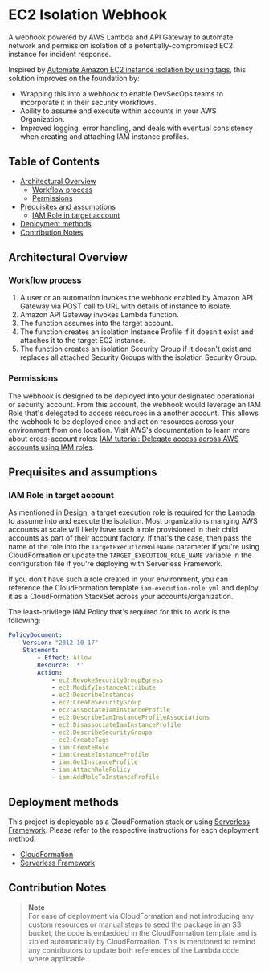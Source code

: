 # EC2 Isolation Webhook

A webhook powered by AWS Lambda and API Gateway to automate network and permission isolation of a potentially-compromised EC2 instance for incident response.

Inspired by [Automate Amazon EC2 instance isolation by using tags](https://aws.amazon.com/blogs/security/automate-amazon-ec2-instance-isolation-by-using-tags/), this solution improves on the foundation by:

- Wrapping this into a webhook to enable DevSecOps teams to incorporate it in their security workflows.
- Ability to assume and execute within accounts in your AWS Organization.
- Improved logging, error handling, and deals with eventual consistency when creating and attaching IAM instance profiles.

## Table of Contents

- [Architectural Overview](#architectural-overview)
  - [Workflow process](#workflow-process)
  - [Permissions](#permissions)
- [Prequisites and assumptions](#prequisites-and-assumptions)
  - [IAM Role in target account](#iam-role-in-target-account)
- [Deployment methods](#deployment-methods)
- [Contribution Notes](#contribution-notes)

## Architectural Overview

### Workflow process

1. A user or an automation invokes the webhook enabled by Amazon API Gateway via POST call to URL with details of instance to isolate.
2. Amazon API Gateway invokes Lambda function.
3. The function assumes into the target account.
4. The function creates an isolation Instance Profile if it doesn't exist and attaches it to the target EC2 instance.
5. The function creates an isolation Security Group if it doesn't exist and replaces all attached Security Groups with the isolation Security Group.

### Permissions

The webhook is designed to be deployed into your designated operational or security account. From this account, the webhook would leverage an IAM Role that's delegated to access resources in a another account. This allows the webhook to be deployed once and act on resources across your environment from one location. Visit AWS's documentation to learn more about cross-account roles: [IAM tutorial: Delegate access across AWS accounts using IAM roles](https://docs.aws.amazon.com/IAM/latest/UserGuide/tutorial_cross-account-with-roles.html).

## Prequisites and assumptions

### IAM Role in target account

As mentioned in [Design](#design), a target execution role is required for the Lambda to assume into and execute the isolation. Most organizations manging AWS accounts at scale will likely have such a role provisioned in their child accounts as part of their account factory. If that's the case, then pass the name of the role into the `TargetExecutionRoleName` parameter if you're using CloudFormation or update the `TARGET_EXECUTION_ROLE_NAME` variable in the configuration file if you're deploying with Serverless Framework.

If you don't have such a role created in your environment, you can reference the CloudFormation template `iam-execution-role.yml` and deploy it as a CloudFormation StackSet across your accounts/organization.

The least-privilege IAM Policy that's required for this to work is the following:

```yaml
PolicyDocument:
    Version: "2012-10-17"
    Statement:
        - Effect: Allow
        Resource: '*'
        Action:
            - ec2:RevokeSecurityGroupEgress
            - ec2:ModifyInstanceAttribute
            - ec2:DescribeInstances
            - ec2:CreateSecurityGroup
            - ec2:AssociateIamInstanceProfile
            - ec2:DescribeIamInstanceProfileAssociations
            - ec2:DisassociateIamInstanceProfile
            - ec2:DescribeSecurityGroups
            - ec2:CreateTags
            - iam:CreateRole
            - iam:CreateInstanceProfile
            - iam:GetInstanceProfile
            - iam:AttachRolePolicy
            - iam:AddRoleToInstanceProfile
```

## Deployment methods

This project is deployable as a CloudFormation stack or using [Serverless Framework](https://serverless.com). Please refer to the respective instructions for each deployment method:

- [CloudFormation](cloudformation/README.md)
- [Serverless Framework](serverless-framework/README.md)

## Contribution Notes

> **Note** <br>
> For ease of deployment via CloudFormation and not introducing any custom resources or manual steps to seed the package in an S3 bucket, the code is embedded in the CloudFormation template and is zip'ed automatically by CloudFormation. This is mentioned to remind any contributors to update both references of the Lambda code where applicable.

